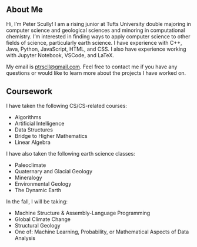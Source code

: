 About Me
--------

Hi, I’m Peter Scully! I am a rising junior at Tufts University double majoring in computer science and geological sciences and minoring in computational chemistry. I’m interested in finding ways to apply computer science to other fields of science, particularly earth science. I have experience with C++, Java, Python, JavaScript, HTML, and CSS. I also have experience working with Jupyter Notebook, VSCode, and LaTeX. 

My email is ptrscll@gmail.com. Feel free to contact me if you have any questions or would like to learn more about the projects I have worked on.

Coursework
----------

I have taken the following CS/CS-related courses:
  - Algorithms
  - Artificial Intelligence
  - Data Structures
  - Bridge to Higher Mathematics
  - Linear Algebra

I have also taken the following earth science classes:
  - Paleoclimate
  - Quaternary and Glacial Geology
  - Mineralogy
  - Environmental Geology
  - The Dynamic Earth

In the fall, I will be taking:
  - Machine Structure & Assembly-Language Programming
  - Global Climate Change
  - Structural Geology
  - One of: Machine Learning, Probability, or Mathematical Aspects of Data Analysis

<!---
ptrscll/ptrscll is a ✨ special ✨ repository because its `README.md` (this file) appears on your GitHub profile.
You can click the Preview link to take a look at your changes.
--->
